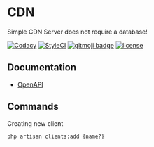 # CDN
Simple CDN Server does not require a database!

[![Codacy](https://img.shields.io/codacy/grade/2c764b31cfb4487d87b4000a995c54af?style=flat-square)](https://app.codacy.com/project/bvlinsky/cdn/dashboard)
[![StyleCI](https://github.styleci.io/repos/202558567/shield?branch=master)](https://github.styleci.io/repos/202558567)
[![gitmoji badge](https://img.shields.io/badge/gitmoji-%20😜%20😍-FFDD67.svg?style=flat-square)](https://github.com/carloscuesta/gitmoji)
[![license](https://img.shields.io/github/license/bvlinsky/cdn?color=blue&style=flat-square)](https://github.com/bvlinsky/cdn/blob/master/LICENSE)

## Documentation
-   [OpenAPI](https://bump.sh/doc/cdn)

## Commands
Creating new client
```shell
php artisan clients:add {name?}
```